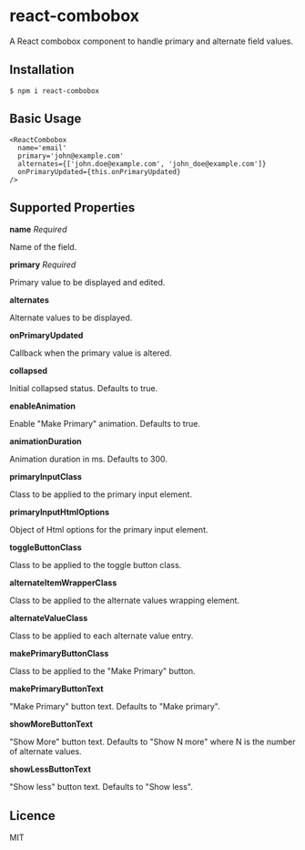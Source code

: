 # react-combobox

A React combobox component to handle primary and alternate field values.

## Installation

```
$ npm i react-combobox
```

## Basic Usage

```
<ReactCombobox
  name='email'
  primary='john@example.com'
  alternates={['john.doe@example.com', 'john_doe@example.com']}
  onPrimaryUpdated={this.onPrimaryUpdated}
/>
```

## Supported Properties 

**name** *Required*

Name of the field.

**primary** *Required*

Primary value to be displayed and edited.

**alternates** 

Alternate values to be displayed.

**onPrimaryUpdated**

Callback when the primary value is altered.

**collapsed**

Initial collapsed status. Defaults to true.

**enableAnimation**

Enable "Make Primary" animation. Defaults to true.

**animationDuration**

Animation duration in ms. Defaults to 300.

**primaryInputClass**

Class to be applied to the primary input element.

**primaryInputHtmlOptions**

Object of Html options for the primary input element.

**toggleButtonClass**

Class to be applied to the toggle button class.

**alternateItemWrapperClass**

Class to be applied to the alternate values wrapping element.

**alternateValueClass**

Class to be applied to each alternate value entry.

**makePrimaryButtonClass**

Class to be applied to the "Make Primary" button.

**makePrimaryButtonText**

"Make Primary" button text. Defaults to "Make primary".

**showMoreButtonText**

"Show More" button text. Defaults to "Show N more" where N is the number of alternate values.

**showLessButtonText**

"Show less" button text. Defaults to "Show less".

## Licence

MIT
